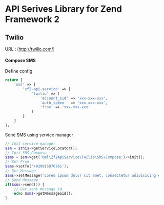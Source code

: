API Serives Library for Zend Framework 2
=============

Twilio 
------
URL : (http://twilio.com/)

#### Compose SMS

Define config
```php
return [
	'oml' => [
		'zf2-api-service' => [
			'twilio' => [
				'account_sid' => 'xxx-xxx-xxx',
				'auth_token'  => 'xxx-xxx-xxx',
				'from' => 'xxx-xxx-xxx'
			]
		]
	]
];
```
Send SMS using service manager

```php
// Init service manager
$sm = $this->getServiceLocator();
// Init SMS\Compose
$sms = $sm->get('Oml\Zf2ApiService\Twilio\SMS\Compose')->init();
// Set From
$sms->setTo('+919916876761');
// Set Message
$sms->setMessage('Lorem ipsum dolor sit amet, consectetur adipisicing elit.');
// Send Message
if($sms->send()) {
	// Get sent message id
    echo $sms->getMessageSid();
}
```
